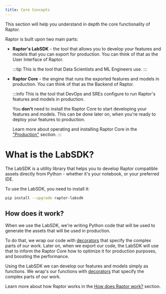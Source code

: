 ```yaml
---
title: Core Concepts
---
```


This section will help you understand in depth the core functionality of Raptor.

Raptor is built upon two main parts:

* **Raptor's LabSDK** - the tool that allows you to develop your features and models that you can export for production.
  You can think of that as the User Interface of Raptor.

  :::tip
  This is the tool that Data Scientists and ML Engineers use.
  :::

* **Raptor Core** - the engine that runs the exported features and models in production.
  You can think of that as the Backend of Raptor.

  :::info
  This is the tool that DevOps and SREs configure to run Raptor's features and models in production.

  You **don't** need to install the Raptor Core to start developing your features and models. This can be done later on,
  when you're ready to deploy your features to production.

  Learn more about operating and installing Raptor Core in the ["Production"](/docs/production/) section.
  :::

# What is the LabSDK?

The LabSDK is a utility library that helps you to develop Raptor compatible assets directly from Python - whether it's
your notebook, or your preferred IDE.

To use the LabSDK, you need to install it:

```bash
pip install --upgrade raptor-labsdk
```

## How does it work?

When we use the LabSDK, we're writing Python code that will be used to generate the assets that will be used in
production.

To do that, we wrap our code with [decorators](/reference/labsdk/decorators.md) that specify the complex parts of
our work. Later on, when we export our code, the LabSDK will use that to inform the Raptor Core how to optimize it
for production purposes, and boosting the performance.

Using the LabSDK we can develop our features and models simply as functions.
We wrap's our functions with [decorators](/reference/labsdk/decorators.md) that specify the complex parts of our
work.

Learn more about how Raptor works in the [How does Raptor work?](/docs/how-it-works) section.